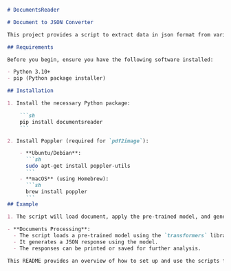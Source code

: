 ```markdown
# DocumentsReader

# Document to JSON Converter

This project provides a script to extract data in json format from various types of documents (PDF, DOCX, TXT, PPT, Excel, HTML) using a pre-trained model.

## Requirements

Before you begin, ensure you have the following software installed:

- Python 3.10+
- pip (Python package installer)

## Installation

1. Install the necessary Python package:

    ```sh
    pip install documentsreader
    ```

2. Install Poppler (required for `pdf2image`):

    - **Ubuntu/Debian**:
      ```sh
      sudo apt-get install poppler-utils
      ```
    - **macOS** (using Homebrew):
      ```sh
      brew install poppler
      ```
## Example

1. The script will load document, apply the pre-trained model, and generate JSON responses.

- **Documents Processing**:
  - The script loads a pre-trained model using the `transformers` library.
  - It generates a JSON response using the model.
  - The responses can be printed or saved for further analysis.

This README provides an overview of how to set up and use the scripts for to generating JSON data from these documents using a pre-trained model.
```
